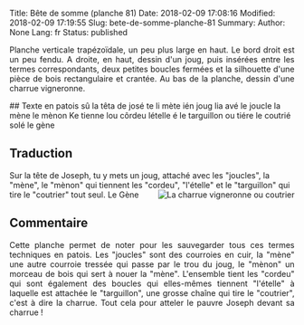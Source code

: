 Title: Bête de somme (planche 81)
Date: 2018-02-09 17:08:16
Modified: 2018-02-09 17:19:55
Slug: bete-de-somme-planche-81
Summary: 
Author: None
Lang: fr
Status: published

<p style="text-align:justify;">Planche verticale trapézoïdale, un peu plus large en haut. Le bord droit est un peu fendu. A droite, en haut, dessin d'un joug, puis insérées entre les termes correspondants, deux petites boucles fermées et la silhouette d'une pièce de bois rectangulaire et crantée. Au bas de la planche, dessin d'une charrue vigneronne.     </p> 
<img style="float: left;" alt="" src="{static}/images/planche_81-2.png">
## Texte en patois
sû la têta de josé te li mète ién joug lia avé le joucle la mène le mènon Ke tienne lou côrdeu lételle é le targuillon ou tiére le coutrié solé                  le  gène

## Traduction
Sur la tête de Joseph, tu y mets un joug, attaché avec les "joucles", la "mène", le "mènon" qui tiennent les "cordeu", "l'ételle" et le "targuillon" qui tire le "coutrier" tout seul.
                               Le Gène<img style="float: right;" alt="La charrue vigneronne ou coutrier" src="{static}/images/planche_81_dessin_coutrie-2.png">

## Commentaire   
<p style="text-align:justify;">Cette planche permet de noter pour les sauvegarder tous ces termes techniques en patois. Les "joucles" sont des courroies en cuir, la "mène" une autre courroie tressée qui passe par le trou du joug, le "mènon" un morceau de bois qui sert à nouer la "mène". L'ensemble tient les "cordeu" qui sont également des boucles qui elles-mêmes tiennent "l'ételle" à laquelle est attachée le "targuillon", une grosse chaîne qui tire le "coutrier", c'est à dire la charrue.
Tout cela pour atteler le pauvre Joseph devant sa charrue !       </p> 
